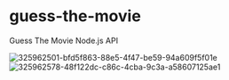 # guess-the-movie
Guess The Movie Node.js API

![325962501-bfd5f863-88e5-4f47-be59-94a609f5f01e](https://github.com/mariusdaniel15/guess-the-movie/assets/116435962/7015b82b-27f4-410f-803a-2d13f08018b6)
![325962578-48f122dc-c86c-4cba-9c3a-a58607125ae1](https://github.com/mariusdaniel15/guess-the-movie/assets/116435962/99d65f48-2089-4fb9-8099-e34ba21f3c10)
